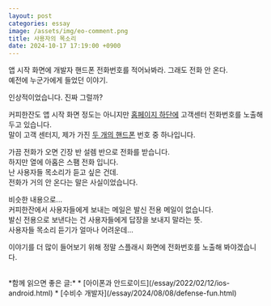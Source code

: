 ```yaml
---
layout: post
categories: essay
image: /assets/img/eo-comment.png
title: 사용자의 목소리
date: 2024-10-17 17:19:00 +0900
---
```


앱 시작 화면에 개발자 핸드폰 전화번호를 적어놔봐라. 그래도 전화 안 온다.  
예전에 누군가에게 들었던 이야기.

인상적이었습니다. 진짜 그럴까?

커피한잔도 앱 시작 화면 정도는 아니지만 [홈페이지 하단에](https://withcoffee.app) 고객센터 전화번호를 노출해두고 있습니다.  
말이 고객 센터지, 제가 가진 [두 개의 핸드폰](/essay/2022/02/12/ios-android.html) 번호 중 하나입니다.

가끔 전화가 오면 긴장 반 설렘 반으로 전화를 받습니다.  
하지만 열에 아홉은 스팸 전화 입니다.  
난 사용자들 목소리가 듣고 싶은 건데.  
전화가 거의 안 온다는 말은 사실이었습니다.

비슷한 내용으로...  
커피한잔에서 사용자들에게 보내는 메일은 발신 전용 메일이 없습니다.  
발신 전용으로 보낸다는 건 사용자들에게 답장을 보내지 말라는 뜻.  
사용자들 목소리 듣기가 얼마나 어려운데...  

이야기를 더 많이 들어보기 위해 정말 스플래시 화면에 전화번호를 노출해 봐야겠습니다.  

<br>
*함께 읽으면 좋은 글:*
* [아이폰과 안드로이드](/essay/2022/02/12/ios-android.html)
* [수비수 개발자](/essay/2024/08/08/defense-fun.html)
